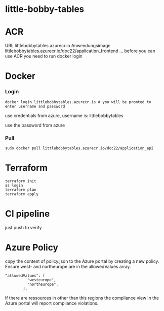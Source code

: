 # little-bobby-tables


# ACR
URL
    littlebobbytables.azurecr.io
Anwendungsimage
    littlebobbytables.azurecr.io/doc22/application_frontend
    ...
before you can use ACR you need to run docker login

# Docker
### Login
    docker login littlebobbytables.azurecr.io # you will be promted to enter username and password
use credentials from azure, username is: littlebobbytables

use the password from azure

### Pull

```
sudo docker pull littlebobbytables.azurecr.io/doc22/application_api
```


# Terraform
```
terraform init
az login
terraform plan
terraform apply
```

# CI pipeline
just push to verify

# Azure Policy
copy the content of policy.json to the Azure portal by creating a new policy. Ensure west- and northeurope are in the allowedValues array.
```
"allowedValues": [
          "westeurope",
          "northeurope",
        ],
```
If there are ressources in other than this regions the compliance view in the Azure portal will report compliance violations.
